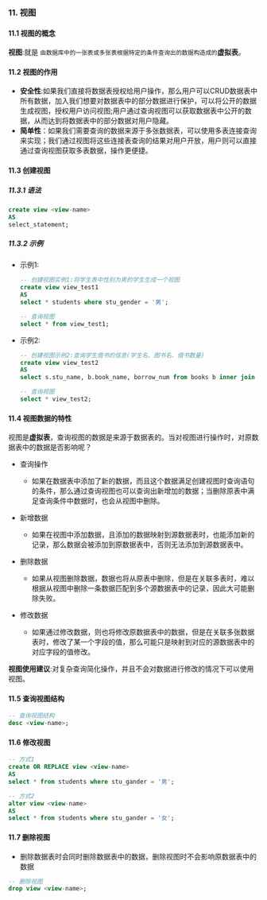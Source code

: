 ### 11. 视图

#### 11.1 视图的概念

**视图**:就是 `由数据库中的一张表或多张表根据特定的条件查询出的数据构造成的`**虚拟表**。

#### 11.2 视图的作用

* **安全性**:如果我们直接将数据表授权给用户操作，那么用户可以CRUD数据表中所有数据，加入我们想要对数据表中的部分数据进行保护，可以将公开的数据生成视图，授权用户访问视图;用户通过查询视图可以获取数据表中公开的数据，从而达到将数据表中的部分数据对用户隐藏。
* **简单性**：如果我们需要查询的数据来源于多张数据表，可以使用多表连接查询来实现；我们通过视图将这些连接表查询的结果对用户开放，用户则可以直接通过查询视图获取多表数据，操作更便捷。

#### 11.3 创建视图

##### 11.3.1 语法

```sql
create view <view-name>
AS 
select_statement;
```

##### 11.3.2 示例

* 示例1:

    ```sql
    -- 创建视图实例1:将学生表中性别为男的学生生成一个视图
    create view view_test1
    AS 
    select * students where stu_gender = '男';

    -- 查询视图
    select * from view_test1;
    ```

* 示例2:
  ```sql
  -- 创建视图示例2:查询学生借书的信息(学生名、图书名、借书数量)
  create view view_test2
  AS 
  select s.stu_name, b.book_name, borrow_num from books b inner join records r inner join students s on b.book_id = r.bid and r.snum = s.stu_num;
  
  -- 查询视图
  select * view_test2;
  ```

#### 11.4 视图数据的特性

视图是**虚拟表**，查询视图的数据是来源于数据表的。当对视图进行操作时，对原数据表中的数据是否影响呢？

* 查询操作

  * 如果在数据表中添加了新的数据，而且这个数据满足创建视图时查询语句的条件，那么通过查询视图也可以查询出新增加的数据；当删除原表中满足查询条件中数据时，也会从视图中删除。
* 新增数据

  * 如果在视图中添加数据，且添加的数据映射到源数据表时，也能添加新的记录，那么数据会被添加到原数据表中，否则无法添加到源数据表中。
* 删除数据

  * 如果从视图删除数据，数据也将从原表中删除，但是在关联多表时，难以根据从视图中删除一条数据匹配到多个源数据表中的记录，因此大可能删除失败。
* 修改数据

  * 如果通过修改数据，则也将修改原数据表中的数据，但是在关联多张数据表时，修改了某一个字段的值，那么可能只是映射到对应的源数据表中的对应字段的值修改。

**视图使用建议**:对复杂查询简化操作，并且不会对数据进行修改的情况下可以使用视图。

#### 11.5 查询视图结构

```sql
-- 查询视图结构
desc <view-name>;
```

#### 11.6 修改视图

```sql
-- 方式1
create OR REPLACE view <view-name>
AS
select * from students where stu_gander = '男';

-- 方式2
alter view <view-name>
AS
select * from students where stu_gander = '女';
```

#### 11.7 删除视图

* 删除数据表时会同时删除数据表中的数据，删除视图时不会影响原数据表中的数据

```sql
-- 删除视图
drop view <view-name>;
```
